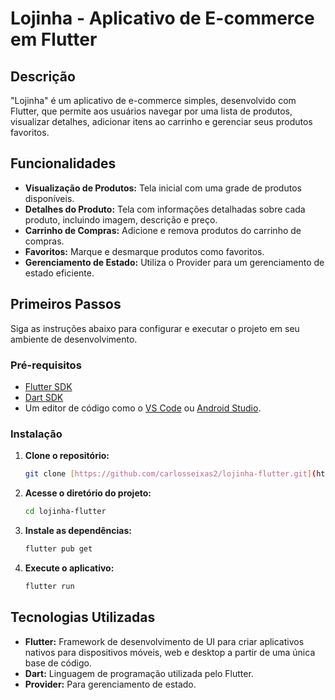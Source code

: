 # Lojinha - Aplicativo de E-commerce em Flutter

## Descrição

"Lojinha" é um aplicativo de e-commerce simples, desenvolvido com Flutter, que permite aos usuários navegar por uma lista de produtos, visualizar detalhes, adicionar itens ao carrinho e gerenciar seus produtos favoritos.

## Funcionalidades

* **Visualização de Produtos:** Tela inicial com uma grade de produtos disponíveis.
* **Detalhes do Produto:** Tela com informações detalhadas sobre cada produto, incluindo imagem, descrição e preço.
* **Carrinho de Compras:** Adicione e remova produtos do carrinho de compras.
* **Favoritos:** Marque e desmarque produtos como favoritos.
* **Gerenciamento de Estado:** Utiliza o Provider para um gerenciamento de estado eficiente.

## Primeiros Passos

Siga as instruções abaixo para configurar e executar o projeto em seu ambiente de desenvolvimento.

### Pré-requisitos

* [Flutter SDK](https://flutter.dev/docs/get-started/install)
* [Dart SDK](https://dart.dev/get-dart)
* Um editor de código como o [VS Code](https://code.visualstudio.com/) ou [Android Studio](https://developer.android.com/studio).

### Instalação

1.  **Clone o repositório:**
    ```sh
    git clone [https://github.com/carlosseixas2/lojinha-flutter.git](https://github.com/carlosseixas2/lojinha-flutter.git)
    ```
2.  **Acesse o diretório do projeto:**
    ```sh
    cd lojinha-flutter
    ```
3.  **Instale as dependências:**
    ```sh
    flutter pub get
    ```
4.  **Execute o aplicativo:**
    ```sh
    flutter run
    ```

## Tecnologias Utilizadas

* **Flutter:** Framework de desenvolvimento de UI para criar aplicativos nativos para dispositivos móveis, web e desktop a partir de uma única base de código.
* **Dart:** Linguagem de programação utilizada pelo Flutter.
* **Provider:** Para gerenciamento de estado.

